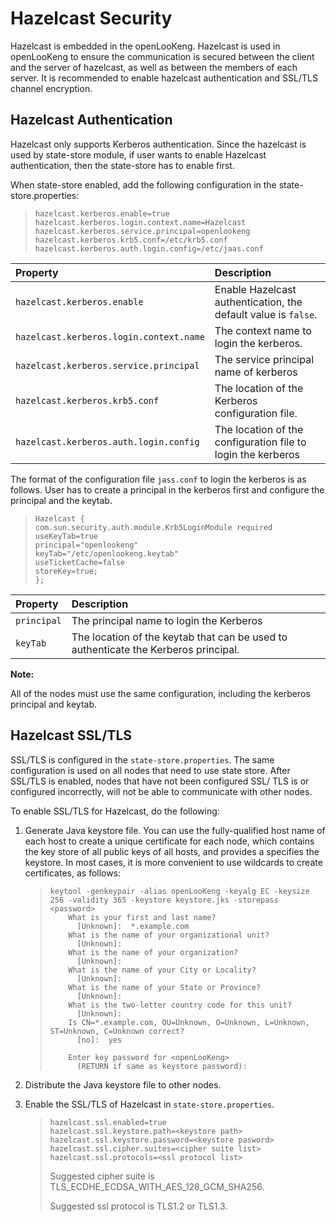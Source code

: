 
Hazelcast Security
===================================

Hazelcast is embedded in the openLooKeng. Hazelcast is used in openLooKeng to ensure the communication is secured between the client and the server of hazelcast, as well as between the members of each server.
It is recommended to enable hazelcast authentication and SSL/TLS channel encryption.

## Hazelcast Authentication

Hazelcast only supports Kerberos authentication. Since the hazelcast is used by state-store module, if user wants to enable Hazelcast authentication, then the state-store has to enable first.

When state-store enabled, add the following configuration in the state-store.properties:

> ```properties
> hazelcast.kerberos.enable=true
> hazelcast.kerberos.login.context.name=Hazelcast
> hazelcast.kerberos.service.principal=openlookeng
> hazelcast.kerberos.krb5.conf=/etc/krb5.conf
> hazelcast.kerberos.auth.login.config=/etc/jaas.conf
> ```

| Property                                             | Description                                                  |
| :--------------------------------------------------- | :----------------------------------------------------------- |
| `hazelcast.kerberos.enable` | Enable Hazelcast authentication, the default value is `false`.|
| `hazelcast.kerberos.login.context.name` | The context name to login the kerberos.|
| `hazelcast.kerberos.service.principal` | The service principal name of kerberos|
| `hazelcast.kerberos.krb5.conf` | The location of the Kerberos configuration file.|    
| `hazelcast.kerberos.auth.login.config` |The location of the configuration file to login the kerberos|

The format of the configuration file `jass.conf` to login the kerberos is as follows. User has to create a principal in the kerberos first and configure the principal and the keytab. 

> ```properties
> Hazelcast {
> com.sun.security.auth.module.Krb5LoginModule required
> useKeyTab=true
> principal="openlookeng"
> keyTab="/etc/openlookeng.keytab"
> useTicketCache=false
> storeKey=true;
> };
> ```

| Property                                             | Description                                                  |
| :--------------------------------------------------- | :----------------------------------------------------------- |
| `principal` | The principal name to login the Kerberos|
| `keyTab` | The location of the keytab that can be used to authenticate the Kerberos principal.|

**Note:**

All of the nodes must use the same configuration, including the kerberos principal and keytab.


## Hazelcast SSL/TLS

SSL/TLS is configured in the `state-store.properties`. The same configuration is used on all nodes that need to use state store. After SSL/TLS is enabled, nodes that have not been configured SSL/ TLS is or configured incorrectly, will not be able to communicate with other nodes.

To enable SSL/TLS for Hazelcast, do the following:

1. Generate Java keystore file. You can use the fully-qualified host name of each host to create a unique certificate for each node, which contains the key store of all public keys of all hosts, and provides a specifies the keystore. 
   In most cases, it is more convenient to use wildcards to create certificates, as follows:

    > ``` 
    > keytool -genkeypair -alias openLooKeng -keyalg EC -keysize 256 -validity 365 -keystore keystore.jks -storepass <password>
    >     What is your first and last name?
    >       [Unknown]:  *.example.com
    >     What is the name of your organizational unit?
    >       [Unknown]:  
    >     What is the name of your organization?
    >       [Unknown]:  
    >     What is the name of your City or Locality?
    >       [Unknown]:  
    >     What is the name of your State or Province?
    >       [Unknown]:  
    >     What is the two-letter country code for this unit?
    >       [Unknown]:  
    >     Is CN=*.example.com, OU=Unknown, O=Unknown, L=Unknown, ST=Unknown, C=Unknown correct?
    >       [no]:  yes
    >     
    >     Enter key password for <openLooKeng>
    >     	(RETURN if same as keystore password):
    > ```
    > 
   
2.  Distribute the Java keystore file to other nodes.
3.  Enable the SSL/TLS of Hazelcast in `state-store.properties`.

    > ```
    > hazelcast.ssl.enabled=true
    > hazelcast.ssl.keystore.path=<keystore path>
    > hazelcast.ssl.keystore.password=<keystore pasword>
    > hazelcast.ssl.cipher.suites=<cipher suite list>
    > hazelcast.ssl.protocols=<ssl protocol list>
    > ```
    > Suggested cipher suite is TLS_ECDHE_ECDSA_WITH_AES_128_GCM_SHA256.
    >
    > Suggested ssl protocol is TLS1.2 or TLS1.3.

